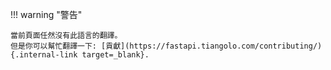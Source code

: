 !!! warning "警告"

    當前頁面任然沒有此語言的翻譯。
    但是你可以幫忙翻譯一下: [貢獻](https://fastapi.tiangolo.com/contributing/){.internal-link target=_blank}.